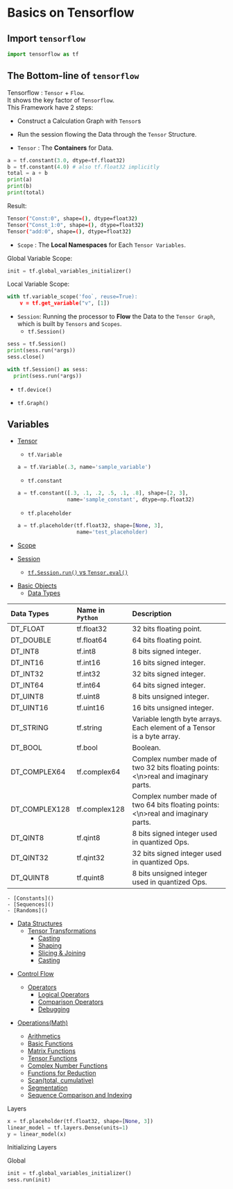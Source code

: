 # Basics on Tensorflow

## Import `tensorflow`

```py
import tensorflow as tf
```

## The Bottom-line of `tensorflow`

Tensorflow : `Tensor` + `Flow`.  
It shows the key factor of `Tensorflow`.  
This Framework have 2 steps:
* Construct a Calculation Graph with `Tensor`s  
* Run the session flowing the Data through the `Tensor` Structure.


* `Tensor` : The __Containers__ for Data.

```py
a = tf.constant(3.0, dtype=tf.float32)
b = tf.constant(4.0) # also tf.float32 implicitly
total = a + b
print(a)
print(b)
print(total)
```

Result:
```sh
Tensor("Const:0", shape=(), dtype=float32)
Tensor("Const_1:0", shape=(), dtype=float32)
Tensor("add:0", shape=(), dtype=float32)
```


* `Scope` : The __Local Namespaces__ for Each `Tensor Variables`.

Global Variable Scope:
```py
init = tf.global_variables_initializer()
```

Local Variable Scope:
```py
with tf.variable_scope('foo`, reuse=True):
    v = tf.get_variable("v", [1])
```

* `Session`: Running the processor to __Flow__ the Data to the `Tensor Graph`, which is built by `Tensors` and `Scopes`.
  - `tf.Session()`

```py
sess = tf.Session()
print(sess.run(*args))
sess.close()
```

```py
with tf.Session() as sess:
  print(sess.run(*args))
```

  - `tf.device()`


  - `tf.Graph()`


## Variables

  - [Tensor]()
    - `tf.Variable`
    ```py
    a = tf.Variable(.3, name='sample_variable')
    ```
    
    - `tf.constant`
    ```py
    a = tf.constant([.3, .1, .2, .5, .1, .8], shape=[2, 3],
                    name='sample_constant', dtype=np.float32)
    ```
    
    - `tf.placeholder`
    ```py
    a = tf.placeholder(tf.float32, shape=[None, 3],
                       name='test_placeholder)
    ```
  - [Scope]()
  
  - [Session]()
    - [`tf.Session.run()` vs `Tensor.eval()`]()

* [Basic Objects]()
  - [Data Types]()

| Data Types | Name in `Python` | Description |
| :--------- | :--------------- | :---------- |
| DT_FLOAT | tf.float32 | 32 bits floating point. |
| DT_DOUBLE | tf.float64 | 64 bits floating point. |
| DT_INT8 | tf.int8 | 8 bits signed integer. |
| DT_INT16 | tf.int16 | 16 bits signed integer. |
| DT_INT32 | tf.int32 | 32 bits signed integer. |
| DT_INT64 | tf.int64 | 64 bits signed integer. |
| DT_UINT8 | tf.uint8 | 8 bits unsigned integer. |
| DT_UINT16	| tf.uint16 | 16 bits unsigned integer. |
| DT_STRING	| tf.string | Variable length byte arrays. Each element of a Tensor is a byte array. |
| DT_BOOL | tf.bool | Boolean. |
| DT_COMPLEX64 | tf.complex64 | Complex number made of two 32 bits floating points: <\n>real and imaginary parts. |
| DT_COMPLEX128 | tf.complex128 | Complex number made of two 64 bits floating points: <\n>real and imaginary parts. |
| DT_QINT8 | tf.qint8 | 8 bits signed integer used in quantized Ops. |
| DT_QINT32 | tf.qint32 | 32 bits signed integer used in quantized Ops. |
| DT_QUINT8 | tf.quint8 | 8 bits unsigned integer used in quantized Ops. |


    - [Constants]()
    - [Sequences]()
    - [Randoms]()
  
  - [Data Structures]()
    - [Tensor Transformations]()
      - [Casting]()
      - [Shaping]()
      - [Slicing & Joining]()
      - [Casting]()

* [Control Flow]()
  - [Operators]()
    - [Logical Operators]()
    - [Comparison Operators]()
    - [Debugging]()

* [Operations(Math)]()
  - [Arithmetics]()
  - [Basic Functions]()
  - [Matrix Functions]()
  - [Tensor Functions]()
  - [Complex Number Functions]()
  - [Functions for Reduction]()
  - [Scan(total, cumulative)]()
  - [Segmentation]()
  - [Sequence Comparison and Indexing]()

Layers

```py
x = tf.placeholder(tf.float32, shape=[None, 3])
linear_model = tf.layers.Dense(units=1)
y = linear_model(x)
```

Initializing Layers

Global

```py
init = tf.global_variables_initializer()
sess.run(init)
```

